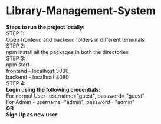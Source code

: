# Library-Management-System

<b>Steps to run the project locally:</b> <br/>
STEP 1:  <br/>
Open frontend and backend folders in different terminals <br/>
STEP 2: <br/>
npm install all the packages in both the directories <br/>
STEP 3: <br/>
npm start <br/>
frontend - localhost:3000 <br/>
backend - localhost:8080  <br/>
STEP 4:  <br/>
<b>Login using the following credentials: </b> <br/>
For normal User- username="guest", password= "guest"  <br/>
For Admin - username="admin", password= "admin"   <br/>
<b>OR</b> <br/>
<b> Sign Up as new user </b>
